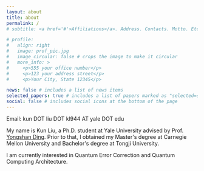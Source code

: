 ```yaml
---
layout: about
title: about
permalink: /
# subtitle: <a href='#'>Affiliations</a>. Address. Contacts. Motto. Etc.

# profile:
#   align: right
#   image: prof_pic.jpg
#   image_circular: false # crops the image to make it circular
#   more_info: >
#     <p>555 your office number</p>
#     <p>123 your address street</p>
#     <p>Your City, State 12345</p>

news: false # includes a list of news items
selected_papers: true # includes a list of papers marked as "selected={true}"
social: false # includes social icons at the bottom of the page
---
```


Email: kun DOT liu DOT kl944 AT yale DOT edu

My name is Kun Liu, a Ph.D. student at Yale University advised by Prof. [Yongshan Ding](https://www.yongshanding.com/).
Prior to that, I obtained my Master's degree at Carnegie Mellon University and Bachelor's degree at Tongji University.

I am currently interested in Quantum Error Correction and Quantum Computing Architecture.
